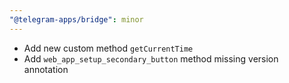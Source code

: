```yaml
---
"@telegram-apps/bridge": minor
---
```


- Add new custom method `getCurrentTime`
- Add `web_app_setup_secondary_button` method missing version annotation

